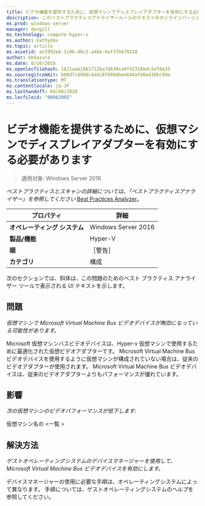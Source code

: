 ```yaml
---
title: ビデオ機能を提供するために、仮想マシンでディスプレイアダプターを有効にする必要があります
description: このベストプラクティスアナライザールールのテキストのオンラインバージョン。
ms.prod: windows-server
manager: dongill
ms.technology: compute-hyper-v
ms.author: kathydav
ms.topic: article
ms.assetid: ac5992e6-3c0b-46c2-a48e-6ef37b679228
author: kbdazure
ms.date: 8/16/2016
ms.openlocfilehash: 1821aae18b1712ba7d839ca9f42318edc5ef8a35
ms.sourcegitcommit: b00d7c8968c4adc8f699dbee694afe6ed36bc9de
ms.translationtype: MT
ms.contentlocale: ja-JP
ms.lasthandoff: 04/08/2020
ms.locfileid: "80862005"
---
```

# <a name="display-adapters-should-be-enabled-in-virtual-machines-to-provide-video-capabilities"></a>ビデオ機能を提供するために、仮想マシンでディスプレイアダプターを有効にする必要があります

>適用対象: Windows Server 2016


  
*ベストプラクティスとスキャンの詳細については、「ベストプラクティスアナライザー」を参照してください* [Best Practices Analyzer](https://go.microsoft.com/fwlink/?LinkId=122786)。  
  
|プロパティ|詳細|  
|-|-|  
|**オペレーティング システム**|Windows Server 2016|  
|**製品/機能**|Hyper-V|  
|**順**|［警告］|  
|**カテゴリ**|構成|  
  
次のセクションでは、斜体は、この問題のためのベスト プラクティス アナライザー ツールで表示される UI テキストを示します。  
  
## <a name="issue"></a>問題  
  
*仮想マシンで Microsoft Virtual Machine Bus ビデオデバイスが無効になっている可能性があります。*  
  
Microsoft 仮想マシンバスビデオデバイスは、Hyper-v 仮想マシンで使用するために最適化された仮想ビデオアダプターです。 Microsoft Virtual Machine Bus ビデオデバイスを使用するように仮想マシンが構成されていない場合は、従来のビデオアダプターが使用されます。 Microsoft Virtual Machine Bus ビデオデバイスは、従来のビデオアダプターよりもパフォーマンスが優れています。  
  
## <a name="impact"></a>影響  
  
*次の仮想マシンのビデオパフォーマンスが低下します:*  
  
仮想マシン名の \<一覧 >  
  
## <a name="resolution"></a>解決方法  
  
*ゲストオペレーティングシステムのデバイスマネージャーを使用して、Microsoft Virtual Machine Bus ビデオデバイスを有効にします。*  
  
デバイスマネージャーの使用に必要な手順は、オペレーティングシステムによって異なります。 手順については、ゲストオペレーティングシステムのヘルプを参照してください。  
  


